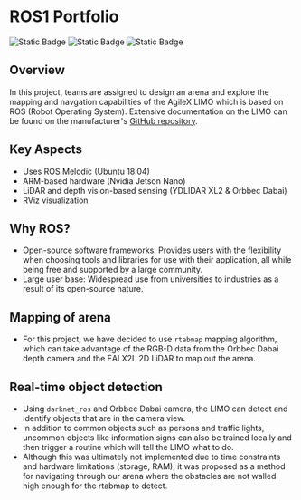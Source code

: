 # ROS1 Portfolio
![Static Badge](https://img.shields.io/badge/ROS-Melodic-green)
![Static Badge](https://img.shields.io/badge/Platform-AgileX_LIMO-blue)
![Static Badge](https://img.shields.io/badge/OS-Ubuntu%2018.04-blue)

## Overview
In this project, teams are assigned to design an arena and explore the mapping and navgation capabilities of the AgileX LIMO which is based on ROS (Robot Operating System). Extensive documentation on the LIMO can be found on the manufacturer's [GitHub repository](https://github.com/agilexrobotics/limo-doc/).

## Key Aspects
- Uses ROS Melodic (Ubuntu 18.04)
- ARM-based hardware (Nvidia Jetson Nano)
- LiDAR and depth vision-based sensing (YDLIDAR XL2 & Orbbec Dabai)
- RViz visualization

## Why ROS?
- Open-source software frameworks: Provides users with the flexibility when choosing tools and libraries for use with their application, all while being free and supported by a large community.
- Large user base: Widespread use from universities to industries as a result of its open-source nature.

## Mapping of arena
- For this project, we have decided to use `rtabmap` mapping algorithm, which can take advantage of the RGB-D data from the Orbbec Dabai depth camera and the EAI X2L 2D LiDAR to map out the arena.

## Real-time object detection
-  Using `darknet_ros` and Orbbec Dabai camera, the LIMO can detect and identify objects that are in the camera view.
-  In addition to common objects such as persons and traffic lights, uncommon objects like information signs can also be trained locally and then trigger a routine which will tell the LIMO what to do.
-  Although this was ultimately not implemented due to time constraints and hardware limitations (storage, RAM), it was proposed as a method for navigating through our arena where the obstacles are not walled high enough for the rtabmap to detect.
